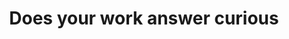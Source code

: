---
layout: "layouts/contact.njk"
title: "Does your work answer curious "
subTitle: Questions?
formLink: "https://docs.google.com/forms/d/e/1FAIpQLSfFXONmy3ze2e9hoV7xcn8gjSdX5AraxzurUHQkyTHMvLuRGA/viewform?embedded=true"
---